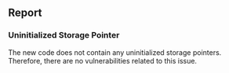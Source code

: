 

## Report

### Uninitialized Storage Pointer

The new code does not contain any uninitialized storage pointers. Therefore, there are no vulnerabilities related to this issue.